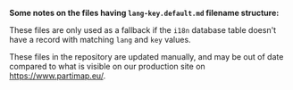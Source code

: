 **Some notes on the files having `lang-key.default.md` filename structure:**

These files are only used as a fallback if the `i18n` database table doesn't have a record with matching `lang` and `key` values.

These files in the repository are updated manually, and may be out of date compared to what is visible on our production site on <https://www.partimap.eu/>.
